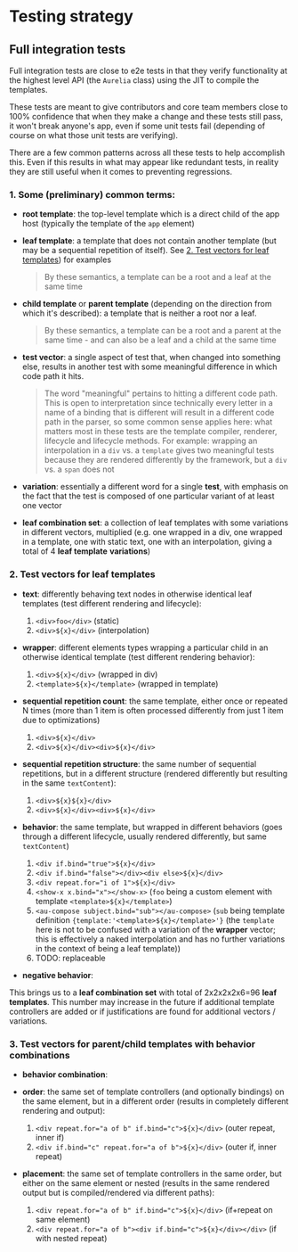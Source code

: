 # Testing strategy

## Full integration tests

Full integration tests are close to e2e tests in that they verify functionality at the highest level API (the `Aurelia` class) using the JIT to compile the templates.

These tests are meant to give contributors and core team members close to 100% confidence that when they make a change and these tests still pass, it won't break anyone's app, even if some unit tests fail (depending of course on what those unit tests are verifying).

There are a few common patterns across all these tests to help accomplish this. Even if this results in what may appear like redundant tests, in reality they are still useful when it comes to preventing regressions.

### 1. Some (preliminary) common terms:

- **root template**: the top-level template which is a direct child of the app host (typically the template of the `app` element)

- **leaf template**: a template that does not contain another template (but may be a sequential repetition of itself). See [2. Test vectors for leaf templates](#2-test-vectors-for-leaf-templates)) for examples

  > By these semantics, a template can be a root and a leaf at the same time

- **child template** or **parent template** (depending on the direction from which it's described): a template that is neither a root nor a leaf.

  > By these semantics, a template can be a root and a parent at the same time - and can also be a leaf and a child at the same time

- **test vector**: a single aspect of test that, when changed into something else, results in another test with some meaningful difference in which code path it hits.

  > The word "meaningful" pertains to hitting a different code path. This is open to interpretation since technically every letter in a name of a binding that is different will result in a different code path in the parser, so some common sense applies here: what matters most in these tests are the template compiler, renderer, lifecycle and lifecycle methods.
  For example: wrapping an interpolation in a `div` vs. a `template` gives two meaningful tests because they are rendered differently by the framework, but a `div` vs. a `span` does not

- **variation**: essentially a different word for a single **test**, with emphasis on the fact that the test is composed of one particular variant of at least one vector

- **leaf combination set**: a collection of leaf templates with some variations in different vectors, multiplied (e.g. one wrapped in a div, one wrapped in a template, one with static text, one with an interpolation, giving a total of 4 **leaf template** **variations**)


### 2. Test vectors for leaf templates


  - **text**: differently behaving text nodes in otherwise identical leaf templates (test different rendering and lifecycle):

    1. `<div>foo</div>` (static)
    2. `<div>${x}</div>` (interpolation)

  - **wrapper**: different elements types wrapping a particular child in an otherwise identical template (test different rendering behavior):

    1. `<div>${x}</div>` (wrapped in div)
    2. `<template>${x}</template>` (wrapped in template)

  - **sequential repetition count**: the same template, either once or repeated N times (more than 1 item is often processed differently from just 1 item due to optimizations)

    1. `<div>${x}</div>`
    2. `<div>${x}</div><div>${x}</div>`

  - **sequential repetition structure**: the same number of sequential repetitions, but in a different structure (rendered differently but resulting in the same `textContent`):

    1. `<div>${x}${x}</div>`
    2. `<div>${x}</div><div>${x}</div>`

  - **behavior**: the same template, but wrapped in different behaviors (goes through a different lifecycle, usually rendered differently, but same `textContent`)

    1. `<div if.bind="true">${x}</div>`
    2. `<div if.bind="false"></div><div else>${x}</div>`
    3. `<div repeat.for="i of 1">${x}</div>`
    4. `<show-x x.bind="x"></show-x>` (`foo` being a custom element with template `<template>${x}</template>`)
    5. `<au-compose subject.bind="sub"></au-compose>` (`sub` being template definition `{template:'<template>${x}</template>'}` (the `template` here is not to be confused with a variation of the **wrapper** vector; this is effectively a naked interpolation and has no further variations in the context of being a leaf template))
    6. TODO: replaceable

  - **negative behavior**:

This brings us to a **leaf combination set** with total of 2x2x2x2x6=96 **leaf templates**. This number may increase in the future if additional template controllers are added or if justifications are found for additional vectors / variations.

### 3. Test vectors for parent/child templates with behavior combinations

  - **behavior combination**:

  - **order**: the same set of template controllers (and optionally bindings) on the same element, but in a different order (results in completely different rendering and output):

    1. `<div repeat.for="a of b" if.bind="c">${x}</div>` (outer repeat, inner if)
    2. `<div if.bind="c" repeat.for="a of b">${x}</div>` (outer if, inner repeat)

  - **placement**: the same set of template controllers in the same order, but either on the same element or nested (results in the same rendered output but is compiled/rendered via different paths):

    1. `<div repeat.for="a of b" if.bind="c">${x}</div>` (if+repeat on same element)
    2. `<div repeat.for="a of b"><div if.bind="c">${x}</div></div>` (if with nested repeat)

